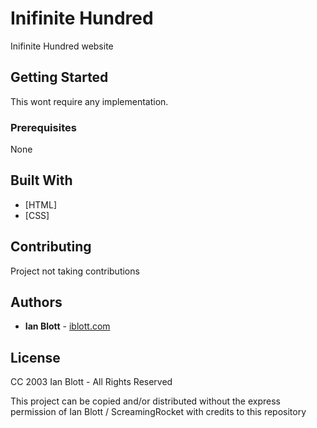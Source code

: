 # Inifinite Hundred

Inifinite Hundred website

## Getting Started

This wont require any implementation.

### Prerequisites

None

## Built With

- [HTML]
- [CSS]

## Contributing

Project not taking contributions

## Authors

- **Ian Blott** - [iblott.com](http://iblott.com)

## License

CC 2003 Ian Blott - All Rights Reserved

This project can be copied and/or distributed without the express permission of Ian Blott / ScreamingRocket with credits to this repository